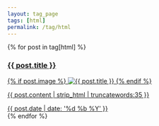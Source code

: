 ```yaml
---
layout: tag_page
tags: [html]
permalink: /tag/html
---
```


<div class='o-wrapper'>
    <div class='o-grid'>
    {% for post in tag[html] %}
        <div class='o-grid__col'>
          <a href='{{ post.url | prepend: site.baseurl }}' class='c-post-card {% if forloop.first == true %} c-post-card--first {% endif %} {% if forloop.last == true %} c-post-card--last {% endif %}'>
          <h3 class='c-post-card__title'>{{ post.title }}</h3>
            {% if post.image %}
              <img src='{{ post.image | prepend: site.baseurl }}' class='c-post__image' alt='{{ post.title }}'>
            {% endif %}
            <p class='c-post-card__excerpt u-font-medium'>
              {{ post.content | strip_html | truncatewords:35 }}
            </p>
            <span class='c-post-card__date'>{{ post.date | date: '%d %b %Y' }}</span>
            </a>
        </div>
    {% endfor %}
    </div>